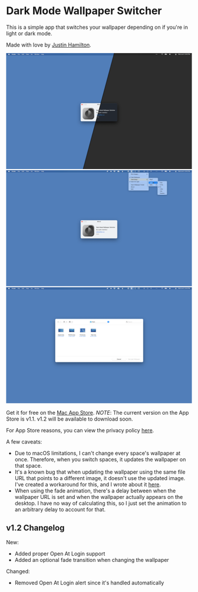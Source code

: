 # Dark Mode Wallpaper Switcher

This is a simple app that switches your wallpaper depending on if you're in light or dark mode.

Made with love by [Justin Hamilton](https://www.jwhamilton.co/).

![screenshot1](/images/1.png)
![screenshot2](/images/2.png)
![screenshot3](/images/3.png)

Get it for free on the [Mac App Store](https://apps.apple.com/us/app/dark-mode-wallpaper-switcher/id1488154568).
*NOTE*: The current version on the App Store is v1.1. v1.2 will be available to download soon.

For App Store reasons, you can view the privacy policy [here](https://github.com/jwhamilton99/dark-mode-wallpaper/blob/master/privacypolicy.md).

A few caveats:

* Due to macOS limitations, I can't change every space's wallpaper at once. Therefore, when you switch spaces, it updates the wallpaper on that space.
* It's a known bug that when updating the wallpaper using the same file URL that points to a different image, it doesn't use the updated image. I've created a workaround for this, and I wrote about it [here](https://medium.com/@jwhamilton99/updating-wallpaper-urls-in-swift-6b014792e8b).
* When using the fade animation, there's a delay between when the wallpaper URL is set and when the wallpaper actually appears on the desktop. I have no way of calculating this, so I just set the animation to an arbitrary delay to account for that.

## v1.2 Changelog

New:
* Added proper Open At Login support
* Added an optional fade transition when changing the wallpaper

Changed:

* Removed Open At Login alert since it's handled automatically